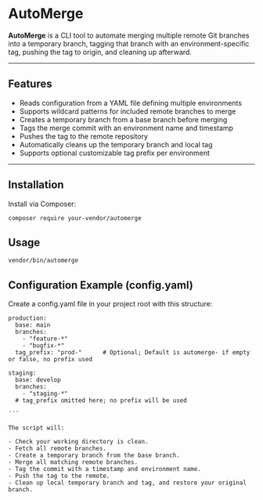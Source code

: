 # AutoMerge

**AutoMerge** is a CLI tool to automate merging multiple remote Git branches into a temporary branch, tagging that branch with an environment-specific tag, pushing the tag to origin, and cleaning up afterward.

---

## Features

- Reads configuration from a YAML file defining multiple environments
- Supports wildcard patterns for included remote branches to merge
- Creates a temporary branch from a base branch before merging
- Tags the merge commit with an environment name and timestamp
- Pushes the tag to the remote repository
- Automatically cleans up the temporary branch and local tag
- Supports optional customizable tag prefix per environment

---

## Installation

Install via Composer:

```bash
composer require your-vendor/automerge
```

## Usage

```bash
vendor/bin/automerge
```

## Configuration Example (config.yaml)

Create a config.yaml file in your project root with this structure:
```
production:
  base: main
  branches:
    - "feature-*"
    - "bugfix-*"
  tag_prefix: "prod-"      # Optional; Default is automerge- if empty or false, no prefix used

staging:
  base: develop
  branches:
    - "staging-*"
  # tag_prefix omitted here; no prefix will be used

´´´

The script will:

- Check your working directory is clean.
- Fetch all remote branches.
- Create a temporary branch from the base branch.
- Merge all matching remote branches.
- Tag the commit with a timestamp and environment name.
- Push the tag to the remote.
- Clean up local temporary branch and tag, and restore your original branch.
